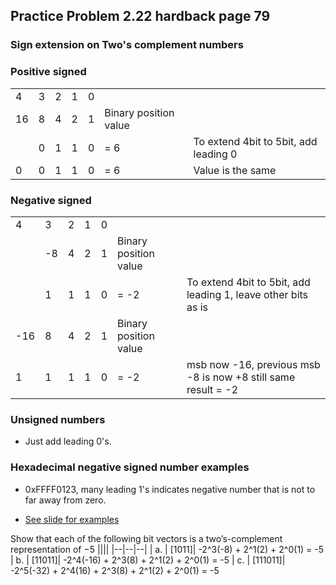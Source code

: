 ## Practice Problem 2.22 hardback page 79

### Sign extension on Two's complement numbers

### Positive signed
||||||||
|---|---|---|---|---|---|---|
|4|3|2|1|0
|16|8 |4 |2 |1 | Binary position value |
||0 |1 |1 |0 | = 6 | To extend 4bit to 5bit, add leading 0
|0|0 |1 |1 |0 | = 6 | Value is the same


### Negative signed
||||||||
|---|---|---|---|---|---|---|
|4|3|2|1|0
||-8 |4 |2 |1 | Binary position value |
||1 |1 |1 |0 | = -2 | To extend 4bit to 5bit, add leading 1, leave other bits as is
|-16| 8 |4 |2 |1 | Binary position value |
|1|1 |1 |1 |0 | = -2 | msb now -16, previous msb -8 is now +8 still same result = -2

### Unsigned numbers
- Just add leading 0's.

### Hexadecimal negative signed number examples

- 0xFFFF0123, many leading 1's indicates negative number that is not to far away from zero.

- [See slide for examples](../slides/sign%20extension%20examples.jpg)


Show that each of the following bit vectors is a two’s-complement representation of −5
||||
|--|--|--|
| a. | [1011]| -2^3(-8) + 2^1(2) + 2^0(1) =  -5
| b. | [11011]| -2^4(-16) + 2^3(8) + 2^1(2) + 2^0(1) =  -5
| c. | [111011]| -2^5(-32) + 2^4(16) + 2^3(8) + 2^1(2) + 2^0(1) =  -5
